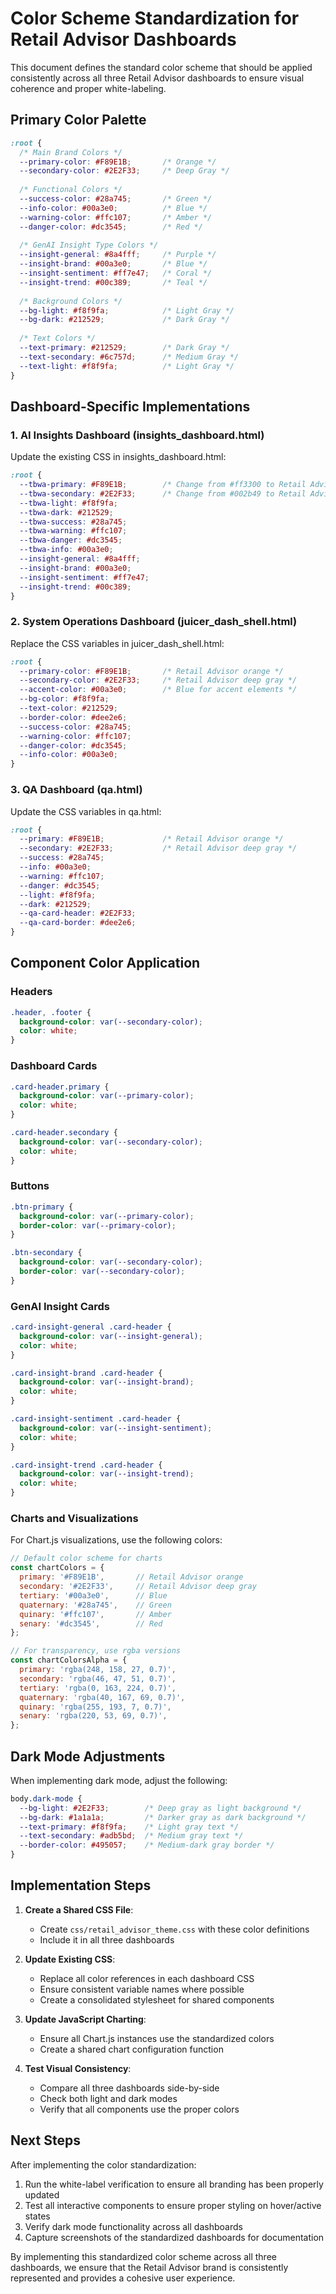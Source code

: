 # Color Scheme Standardization for Retail Advisor Dashboards

This document defines the standard color scheme that should be applied consistently across all three Retail Advisor dashboards to ensure visual coherence and proper white-labeling.

## Primary Color Palette

```css
:root {
  /* Main Brand Colors */
  --primary-color: #F89E1B;       /* Orange */
  --secondary-color: #2E2F33;     /* Deep Gray */
  
  /* Functional Colors */
  --success-color: #28a745;       /* Green */
  --info-color: #00a3e0;          /* Blue */
  --warning-color: #ffc107;       /* Amber */
  --danger-color: #dc3545;        /* Red */
  
  /* GenAI Insight Type Colors */
  --insight-general: #8a4fff;     /* Purple */
  --insight-brand: #00a3e0;       /* Blue */
  --insight-sentiment: #ff7e47;   /* Coral */
  --insight-trend: #00c389;       /* Teal */
  
  /* Background Colors */
  --bg-light: #f8f9fa;            /* Light Gray */
  --bg-dark: #212529;             /* Dark Gray */
  
  /* Text Colors */
  --text-primary: #212529;        /* Dark Gray */
  --text-secondary: #6c757d;      /* Medium Gray */
  --text-light: #f8f9fa;          /* Light Gray */
}
```

## Dashboard-Specific Implementations

### 1. AI Insights Dashboard (insights_dashboard.html)

Update the existing CSS in insights_dashboard.html:

```css
:root {
  --tbwa-primary: #F89E1B;        /* Change from #ff3300 to Retail Advisor orange */
  --tbwa-secondary: #2E2F33;      /* Change from #002b49 to Retail Advisor deep gray */
  --tbwa-light: #f8f9fa;
  --tbwa-dark: #212529;
  --tbwa-success: #28a745;
  --tbwa-warning: #ffc107;
  --tbwa-danger: #dc3545;
  --tbwa-info: #00a3e0;
  --insight-general: #8a4fff;
  --insight-brand: #00a3e0;
  --insight-sentiment: #ff7e47;
  --insight-trend: #00c389;
}
```

### 2. System Operations Dashboard (juicer_dash_shell.html)

Replace the CSS variables in juicer_dash_shell.html:

```css
:root {
  --primary-color: #F89E1B;       /* Retail Advisor orange */
  --secondary-color: #2E2F33;     /* Retail Advisor deep gray */
  --accent-color: #00a3e0;        /* Blue for accent elements */
  --bg-color: #f8f9fa;
  --text-color: #212529;
  --border-color: #dee2e6;
  --success-color: #28a745;
  --warning-color: #ffc107;
  --danger-color: #dc3545;
  --info-color: #00a3e0;
}
```

### 3. QA Dashboard (qa.html)

Update the CSS variables in qa.html:

```css
:root {
  --primary: #F89E1B;             /* Retail Advisor orange */
  --secondary: #2E2F33;           /* Retail Advisor deep gray */
  --success: #28a745;
  --info: #00a3e0;
  --warning: #ffc107;
  --danger: #dc3545;
  --light: #f8f9fa;
  --dark: #212529;
  --qa-card-header: #2E2F33;
  --qa-card-border: #dee2e6;
}
```

## Component Color Application

### Headers

```css
.header, .footer {
  background-color: var(--secondary-color);
  color: white;
}
```

### Dashboard Cards

```css
.card-header.primary {
  background-color: var(--primary-color);
  color: white;
}

.card-header.secondary {
  background-color: var(--secondary-color);
  color: white;
}
```

### Buttons

```css
.btn-primary {
  background-color: var(--primary-color);
  border-color: var(--primary-color);
}

.btn-secondary {
  background-color: var(--secondary-color);
  border-color: var(--secondary-color);
}
```

### GenAI Insight Cards

```css
.card-insight-general .card-header {
  background-color: var(--insight-general);
  color: white;
}

.card-insight-brand .card-header {
  background-color: var(--insight-brand);
  color: white;
}

.card-insight-sentiment .card-header {
  background-color: var(--insight-sentiment);
  color: white;
}

.card-insight-trend .card-header {
  background-color: var(--insight-trend);
  color: white;
}
```

### Charts and Visualizations

For Chart.js visualizations, use the following colors:

```javascript
// Default color scheme for charts
const chartColors = {
  primary: '#F89E1B',       // Retail Advisor orange
  secondary: '#2E2F33',     // Retail Advisor deep gray
  tertiary: '#00a3e0',      // Blue
  quaternary: '#28a745',    // Green
  quinary: '#ffc107',       // Amber
  senary: '#dc3545',        // Red
};

// For transparency, use rgba versions
const chartColorsAlpha = {
  primary: 'rgba(248, 158, 27, 0.7)',
  secondary: 'rgba(46, 47, 51, 0.7)',
  tertiary: 'rgba(0, 163, 224, 0.7)',
  quaternary: 'rgba(40, 167, 69, 0.7)',
  quinary: 'rgba(255, 193, 7, 0.7)',
  senary: 'rgba(220, 53, 69, 0.7)',
};
```

## Dark Mode Adjustments

When implementing dark mode, adjust the following:

```css
body.dark-mode {
  --bg-light: #2E2F33;        /* Deep gray as light background */
  --bg-dark: #1a1a1a;         /* Darker gray as dark background */
  --text-primary: #f8f9fa;    /* Light gray text */
  --text-secondary: #adb5bd;  /* Medium gray text */
  --border-color: #495057;    /* Medium-dark gray border */
}
```

## Implementation Steps

1. **Create a Shared CSS File**:
   - Create `css/retail_advisor_theme.css` with these color definitions
   - Include it in all three dashboards

2. **Update Existing CSS**:
   - Replace all color references in each dashboard CSS
   - Ensure consistent variable names where possible
   - Create a consolidated stylesheet for shared components

3. **Update JavaScript Charting**:
   - Ensure all Chart.js instances use the standardized colors
   - Create a shared chart configuration function

4. **Test Visual Consistency**:
   - Compare all three dashboards side-by-side
   - Check both light and dark modes
   - Verify that all components use the proper colors

## Next Steps

After implementing the color standardization:

1. Run the white-label verification to ensure all branding has been properly updated
2. Test all interactive components to ensure proper styling on hover/active states
3. Verify dark mode functionality across all dashboards
4. Capture screenshots of the standardized dashboards for documentation

By implementing this standardized color scheme across all three dashboards, we ensure that the Retail Advisor brand is consistently represented and provides a cohesive user experience.